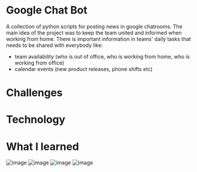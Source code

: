 # Google Chat Bot
A collection of python scripts for posting news in google chatrooms.
The main idea of the project was to keep the team united and informed when working from home. 
There is important information in teams' daily tasks that needs to be shared with everybody like:
- team availability (who is out of office, who is working from home, who is working from office)
- calendar events (new product releases, phone shifts etc)

# Challenges

# Technology

# What I learned


![image](https://user-images.githubusercontent.com/74985932/209075536-aa858c88-db77-41d2-8ca4-51d6313183e9.png)
![image](https://user-images.githubusercontent.com/74985932/209079644-706ab795-3a42-4809-bd0a-baf74cfb4eef.png)
![image](https://user-images.githubusercontent.com/74985932/209095544-ed770a9d-2a38-404b-903a-589ea8959709.png)
![image](https://user-images.githubusercontent.com/74985932/209109881-dd54deb3-6e78-41d1-84f1-8c073b02ef0c.png)




